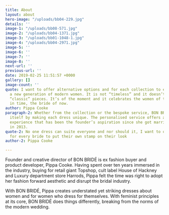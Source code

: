 ```yaml
---
title: About
layout: about
hero-image: "/uploads/bb04-229.jpg"
details: ''
image-1: "/uploads/bb08-571.jpg"
image-2: "/uploads/bb04-1371.jpg"
image-3: "/uploads/bb01-1048-1.jpg"
image-4: "/uploads/bb04-2971.jpg"
image-5: ''
image-6: ''
image-7: ''
image-8: ''
next-url: ''
previous-url: ''
date: 2019-02-25 11:51:57 +0000
gallery: []
image-count: ''
quote: I want to offer alternative options and for each collection to evolve with
  a new generation of modern women. It is not “timeless” and it doesn’t claim to create
  “classic” pieces. It’s of the moment and it celebrates the women of this moment
  in time, the bride of now.
author: Pippa Cooke
paragraph-2: Whether from the collection or the bespoke service, BON BRIDÉ defines
  itself by making each dress unique. The personalised service offers an exclusive
  experience that has been the founder’s aspiration since she got married herself
  in 2013.
quote-2: No one dress can suite everyone and nor should it, I want to offer flexibility
  for every bride to put their own stamp on their look
author-2: Pippa Cooke

---
```

Founder and creative director of BON BRIDÉ is ex fashion buyer and product developer, Pippa Cooke. Having spent over ten years immersed in the industry, buying for retail giant Topshop, cult label House of Hackney and Luxury department store Harrods, Pippa felt the time was right to adopt her fashion forward aesthetic and disrupt the bridal industry.

With BON BRIDÉ, Pippa creates understated yet striking dresses about women and for women who dress for themselves. With feminist principles at its core, BON BRIDÉ does things differently, breaking from the norms of the modern wedding.